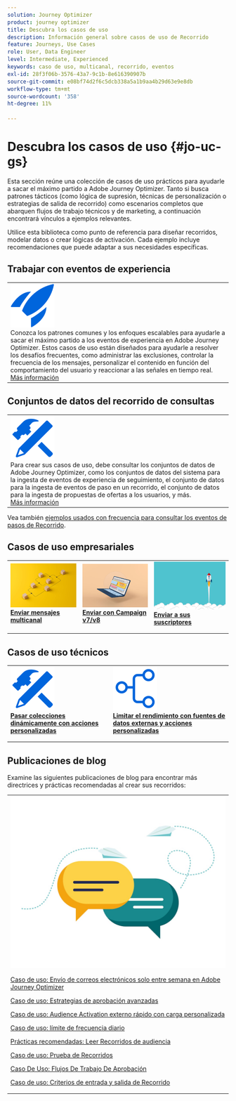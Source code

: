 ```yaml
---
solution: Journey Optimizer
product: journey optimizer
title: Descubra los casos de uso
description: Información general sobre casos de uso de Recorrido
feature: Journeys, Use Cases
role: User, Data Engineer
level: Intermediate, Experienced
keywords: caso de uso, multicanal, recorrido, eventos
exl-id: 28f3f06b-3576-43a7-9c1b-8e616390907b
source-git-commit: e08bf74d2f6c5dcb338a5a1b9aa4b29d63e9e8db
workflow-type: tm+mt
source-wordcount: '358'
ht-degree: 11%

---
```


# Descubra los casos de uso {#jo-uc-gs}

Esta sección reúne una colección de casos de uso prácticos para ayudarle a sacar el máximo partido a Adobe Journey Optimizer. Tanto si busca patrones tácticos (como lógica de supresión, técnicas de personalización o estrategias de salida de recorrido) como escenarios completos que abarquen flujos de trabajo técnicos y de marketing, a continuación encontrará vínculos a ejemplos relevantes.

Utilice esta biblioteca como punto de referencia para diseñar recorridos, modelar datos o crear lógicas de activación. Cada ejemplo incluye recomendaciones que puede adaptar a sus necesidades específicas.


## Trabajar con eventos de experiencia

<table style="table-layout:fixed">
<tr style="border: 0;">
  <td>
    <div>
    <a href="exp-event-lookup.md">
    <img alt="prácticas recomendadas de búsqueda de eventos de experience" src="../assets/do-not-localize/icon-quick-start.svg" /></a> 
    <br>Conozca los patrones comunes y los enfoques escalables para ayudarle a sacar el máximo partido a los eventos de experiencia en Adobe Journey Optimizer. Estos casos de uso están diseñados para ayudarle a resolver los desafíos frecuentes, como administrar las exclusiones, controlar la frecuencia de los mensajes, personalizar el contenido en función del comportamiento del usuario y reaccionar a las señales en tiempo real.
    </div>
      <div>
     <a href="exp-event-lookup.md">Más información</a></div>
    </div>
  </td>
</tr>
</table>


## Conjuntos de datos del recorrido de consultas

<table style="table-layout:fixed">
<tr style="border: 0;">
  <td>
    <div>
    <a href="../data/datasets-query-examples.md">
    <img alt="ejemplos de consultas" src="../assets/do-not-localize/icon-configure.svg"/></a> 
    <br>Para crear sus casos de uso, debe consultar los conjuntos de datos de Adobe Journey Optimizer, como los conjuntos de datos del sistema para la ingesta de eventos de experiencia de seguimiento, el conjunto de datos para la ingesta de eventos de paso en un recorrido, el conjunto de datos para la ingesta de propuestas de ofertas a los usuarios, y más.
    </div>
      <div>
     <a href="../data/datasets-query-examples.md">Más información</a></div>
    </div>
  </td>
</tr>
</table>

Vea también [ejemplos usados con frecuencia para consultar los eventos de pasos de Recorrido](../reports/query-examples.md).


## Casos de uso empresariales

<table style="table-layout:fixed"><tr style="border: 0;">
<td>
<a href="../building-journeys/journeys-uc.md">
<img alt="Envío de mensajes multicanal" src="../assets/do-not-localize/start-journey.jpeg">
</a>
<div>
<a href="../building-journeys/journeys-uc.md"><strong>Enviar mensajes multicanal</strong></a>
</div>
<p>
</td>
<td>
<a href="ajo-ac.md">
<img alt="Envío de un mensaje mediante Campaign" src="../assets/do-not-localize/start-interface.jpeg">
</a>
<div><a href="ajo-ac.md"><strong>Enviar con Campaign v7/v8</strong>
</div>
<p>
</td>
<td>
<a href="message-to-subscribers-uc.md">
<img alt="Envío de un mensaje a los suscriptores" src="../assets/do-not-localize/start-quick.png">
</a>
<div>
<a href="message-to-subscribers-uc.md"><strong>Enviar a sus suscriptores</strong></a>
</div>
<p></td>
</tr></table>

## Casos de uso técnicos

<table style="table-layout:fixed"><tr style="border: 0;">
<td>
<a href="collections.md">
<img alt="Paso de colecciones de forma dinámica mediante acciones personalizadas" src="../assets/do-not-localize/icon-configure.svg">
</a>
<div>
<a href="collections.md"><strong>Pasar colecciones dinámicamente con acciones personalizadas</strong></a>
</div>
<p>
</td>
<td>
<a href="limit-throughput.md">
<img alt="Limitación del rendimiento con fuentes de datos externas y acciones personalizadas" src="../assets/do-not-localize/icon-first-journey.svg">
</a>
<div><a href="limit-throughput.md"><strong>Limitar el rendimiento con fuentes de datos externas y acciones personalizadas</strong></a>
</div>
<p>
</td>
</tr></table>

## Publicaciones de blog

Examine las siguientes publicaciones de blog para encontrar más directrices y prácticas recomendadas al crear sus recorridos:

<table style="table-layout:fixed"><tr style="border: 0;">
<td>
<img alt="Publicaciones de blog" src="../assets/do-not-localize/community.jpeg">
<div>
<p><a href="https://experienceleaguecommunities.adobe.com/t5/journey-optimizer-blogs/how-to-send-emails-only-on-weekdays-in-adobe-journey-optimizer/ba-p/760400?profile.language=es" target="_blank">Caso de uso: Envío de correos electrónicos solo entre semana en Adobe Journey Optimizer</a></p>
<p><a href="https://experienceleaguecommunities.adobe.com/t5/journey-optimizer-blogs/advanced-approval-strategies-in-adobe-journey-optimizer/ba-p/761396?profile.language=es" target="_blank">Caso de uso: Estrategias de aprobación avanzadas</a></p>
<p><a href="https://experienceleaguecommunities.adobe.com/t5/journey-optimizer-blogs/fast-external-audience-activation-with-custom-upload/ba-p/761658?profile.language=es" target="_blank">Caso de uso: Audience Activation externo rápido con carga personalizada</a></p>
<p><a href="https://experienceleaguecommunities.adobe.com/t5/journey-optimizer-blogs/elevate-customer-experience-with-daily-frequency-capping-in-ajo/ba-p/761510?profile.language=es" target="_blank">Caso de uso: límite de frecuencia diario</a></p>
<p><a href="https://experienceleaguecommunities.adobe.com/t5/journey-optimizer-blogs/mastering-read-audience-journeys-in-adobe-journey-optimizer-a/ba-p/761445?profile.language=es" target="_blank">Prácticas recomendadas: Leer Recorridos de audiencia</a></p>
<p><a href="https://experienceleaguecommunities.adobe.com/t5/journey-optimizer-blogs/from-plan-to-perfection-how-to-test-your-ajo-journeys-for-10/ba-p/761270?profile.language=es" target="_blank">Caso de uso: Prueba de Recorridos</a></p>
<p><a href="https://experienceleaguecommunities.adobe.com/t5/journey-optimizer-blogs/deliver-with-confidence-approval-workflows-across-adobe-journey/ba-p/760900?profile.language=es" target="_blank">Caso De Uso: Flujos De Trabajo De Aprobación</a></p>
<p><a href="https://experienceleaguecommunities.adobe.com/t5/journey-optimizer-blogs/mastering-journey-entry-and-exit-criteria-in-adobe-journey/ba-p/760958?profile.language=es" target="_blank">Caso de uso: Criterios de entrada y salida de Recorrido</a></p>
</div>
<p>
</td>
</tr></table>